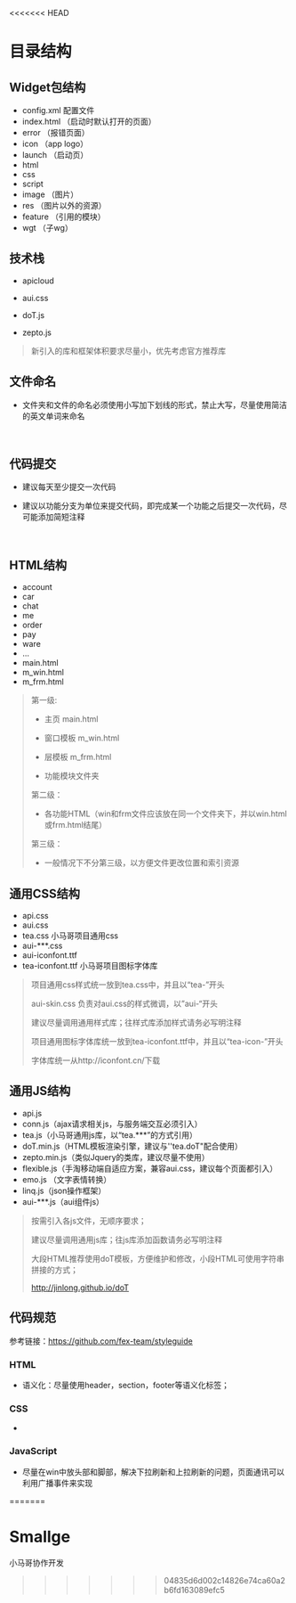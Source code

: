 <<<<<<< HEAD
# 目录结构

## Widget包结构

- config.xml 配置文件
- index.html （启动时默认打开的页面）
- error （报错页面）
- icon （app logo）
- launch （启动页）
- html
- css
- script
- image （图片）
- res （图片以外的资源）
- feature （引用的模块）
- wgt （子wg）

## 技术栈

- apicloud

- aui.css

- doT.js

- zepto.js

>新引入的库和框架体积要求尽量小，优先考虑官方推荐库


## 文件命名

- 文件夹和文件的命名必须使用小写加下划线的形式，禁止大写，尽量使用简洁的英文单词来命名

  ​

## 代码提交

- 建议每天至少提交一次代码

- 建议以功能分支为单位来提交代码，即完成某一个功能之后提交一次代码，尽可能添加简短注释

  ​

## HTML结构

- account
- car
- chat
- me
- order
- pay
- ware
- ...
- main.html
- m_win.html
- m_frm.html

> 第一级:
>
> - 主页 main.html
>
> - 窗口模板 m_win.html
>
> - 层模板 m_frm.html
>
> - 功能模块文件夹
>
> 第二级：
>
> - 各功能HTML（win和frm文件应该放在同一个文件夹下，并以win.html或frm.html结尾）
>
> 第三级：
>
> - 一般情况下不分第三级，以方便文件更改位置和索引资源
>
>
## 通用CSS结构

- api.css
- aui.css
- tea.css 小马哥项目通用css
- aui-***.css
- aui-iconfont.ttf
- tea-iconfont.ttf 小马哥项目图标字体库

> 项目通用css样式统一放到tea.css中，并且以“tea-”开头
>
> aui-skin.css 负责对aui.css的样式微调，以”aui-“开头
>
> 建议尽量调用通用样式库；往样式库添加样式请务必写明注释
>
> 项目通用图标字体库统一放到tea-iconfont.ttf中，并且以“tea-icon-”开头
>
> 字体库统一从http://iconfont.cn/下载

## 通用JS结构

- api.js
- conn.js（ajax请求相关js，与服务端交互必须引入）
- tea.js（小马哥通用js库，以“tea.***”的方式引用）
- doT.min.js（HTML模板渲染引擎，建议与''tea.doT"配合使用）
- zepto.min.js（类似Jquery的类库，建议尽量不使用）
- flexible.js（手淘移动端自适应方案，兼容aui.css，建议每个页面都引入）
- emo.js （文字表情转换）
- linq.js（json操作框架）
- aui-***.js（aui组件js）

> 按需引入各js文件，无顺序要求；
>
> 建议尽量调用通用js库；往js库添加函数请务必写明注释
>
> 大段HTML推荐使用doT模板，方便维护和修改，小段HTML可使用字符串拼接的方式；
>
> http://jinlong.github.io/doT


## 代码规范

参考链接：https://github.com/fex-team/styleguide

### HTML

- 语义化：尽量使用header，section，footer等语义化标签；

### CSS

-

### JavaScript

- 尽量在win中放头部和脚部，解决下拉刷新和上拉刷新的问题，页面通讯可以利用广播事件来实现



=======
# Smallge
小马哥协作开发
>>>>>>> 04835d6d002c14826e74ca60a2b6fd163089efc5
